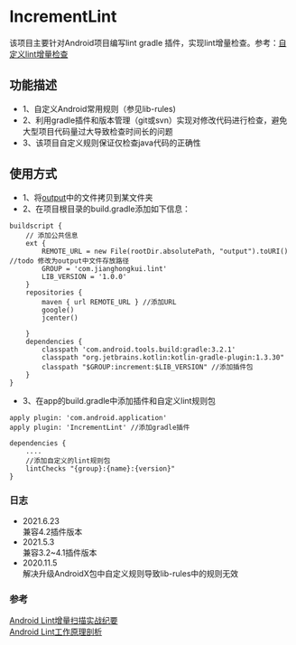 # IncrementLint
该项目主要针对Android项目编写lint gradle 插件，实现lint增量检查。参考：[自定义lint增量检查](https://www.jianshu.com/p/98b8b7d6fed3)

## 功能描述

- 1、自定义Android常用规则（参见lib-rules)  
- 2、利用gradle插件和版本管理（git或svn）实现对修改代码进行检查，避免大型项目代码量过大导致检查时间长的问题
- 3、该项目自定义规则保证仅检查java代码的正确性

## 使用方式
- 1、将[output](https://github.com/tianwailaike61/IncrementLint/output)中的文件拷贝到某文件夹
- 2、在项目根目录的build.gradle添加如下信息：
```
buildscript {
	// 添加公共信息
    ext {
        REMOTE_URL = new File(rootDir.absolutePath, "output").toURI() //todo 修改为output中文件存放路径
        GROUP = 'com.jianghongkui.lint'
        LIB_VERSION = '1.0.0'
    }
    repositories {
        maven { url REMOTE_URL } //添加URL
        google()
        jcenter()

    }
    dependencies {
        classpath 'com.android.tools.build:gradle:3.2.1'
        classpath "org.jetbrains.kotlin:kotlin-gradle-plugin:1.3.30"
        classpath "$GROUP:increment:$LIB_VERSION" //添加插件包
    }
}

```
- 3、在app的build.gradle中添加插件和自定义lint规则包

```
apply plugin: 'com.android.application'
apply plugin: 'IncrementLint' //添加gradle插件

dependencies {
    ....
    //添加自定义的lint规则包
    lintChecks "{group}:{name}:{version}"
}
```
### 日志
- 2021.6.23  
 兼容4.2插件版本  
- 2021.5.3  
  兼容3.2~4.1插件版本  
- 2020.11.5  
  解决升级AndroidX包中自定义规则导致lib-rules中的规则无效

### 参考  
[Android Lint增量扫描实战纪要](https://www.jianshu.com/p/4833a79e9396)  
[Android Lint工作原理剖析](http://www.androidchina.net/5106.html)

